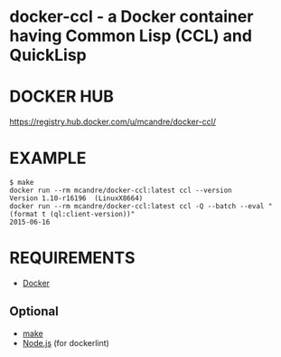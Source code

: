 # docker-ccl - a Docker container having Common Lisp (CCL) and QuickLisp

# DOCKER HUB

https://registry.hub.docker.com/u/mcandre/docker-ccl/

# EXAMPLE

```
$ make
docker run --rm mcandre/docker-ccl:latest ccl --version
Version 1.10-r16196  (LinuxX8664)
docker run --rm mcandre/docker-ccl:latest ccl -Q --batch --eval "(format t (ql:client-version))"
2015-06-16
```

# REQUIREMENTS

* [Docker](https://www.docker.com/)

## Optional

* [make](http://www.gnu.org/software/make/)
* [Node.js](https://nodejs.org/en/) (for dockerlint)
